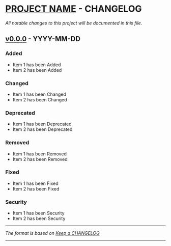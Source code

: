 # [PROJECT NAME]() - CHANGELOG

_All notable changes to this project will be documented in this file._

## [v0.0.0]() - YYYY-MM-DD

### Added

- Item 1 has been Added
- Item 2 has been Added

### Changed

- Item 1 has been Changed
- Item 2 has been Changed

### Deprecated

- Item 1 has been Deprecated
- Item 2 has been Deprecated

### Removed

- Item 1 has been Removed
- Item 2 has been Removed

### Fixed

- Item 1 has been Fixed
- Item 2 has been Fixed

### Security

- Item 1 has been Security
- Item 2 has been Security

---

_The format is based on [Keep a CHANGELOG](http://keepachangelog.com)_

---

